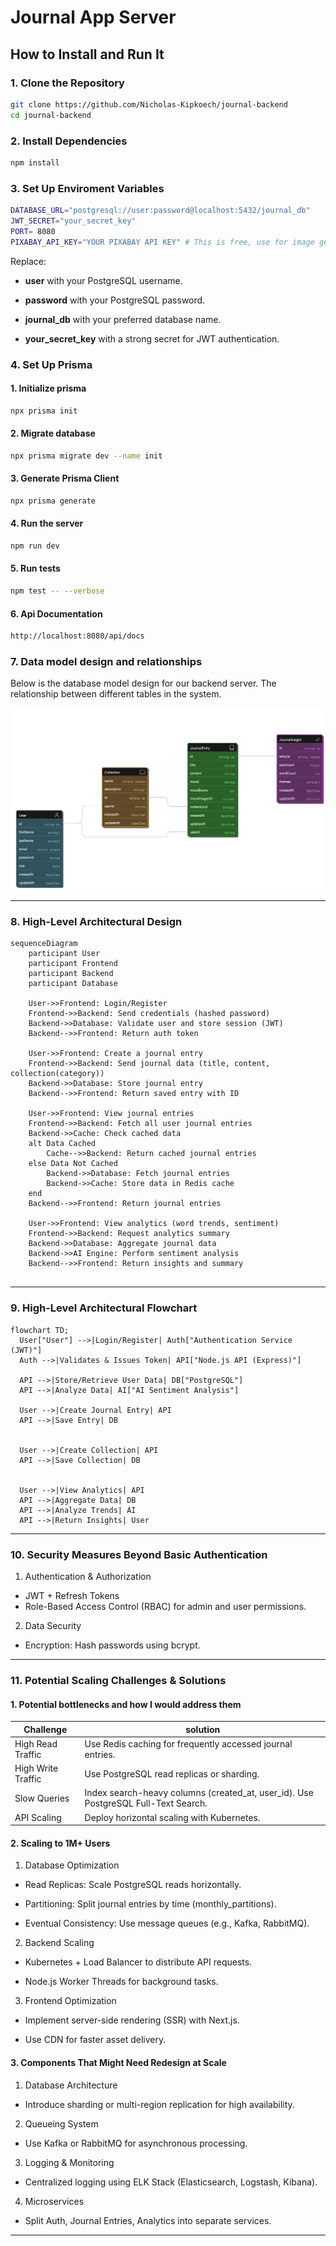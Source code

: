 # Journal App Server

## How to Install and Run It

### 1. Clone the Repository

```sh
git clone https://github.com/Nicholas-Kipkoech/journal-backend
cd journal-backend
```

### 2. Install Dependencies

```sh
npm install
```

### 3. Set Up Enviroment Variables

```sh
DATABASE_URL="postgresql://user:password@localhost:5432/journal_db"
JWT_SECRET="your_secret_key"
PORT= 8080
PIXABAY_API_KEY="YOUR PIXABAY API KEY" # This is free, use for image generation based on moods
```

Replace:

- **user** with your PostgreSQL username.

- **password** with your PostgreSQL password.

- **journal_db** with your preferred database name.

- **your_secret_key** with a strong secret for JWT authentication.

### 4. Set Up Prisma

#### 1. Initialize prisma

```sh
npx prisma init
```

#### 2. Migrate database

```sh
npx prisma migrate dev --name init
```

#### 3. Generate Prisma Client

```sh
npx prisma generate
```

#### 4. Run the server

```sh
npm run dev
```

#### 5. Run tests

```sh
npm test -- --verbose
```

#### 6. Api Documentation

```sh
http://localhost:8080/api/docs
```

### 7. Data model design and relationships

Below is the database model design for our backend server. The relationship between different tables in the system.

![database design](/assets/database_model.png)

---

### 8. High-Level Architectural Design

```mermaid
sequenceDiagram
    participant User
    participant Frontend
    participant Backend
    participant Database

    User->>Frontend: Login/Register
    Frontend->>Backend: Send credentials (hashed password)
    Backend->>Database: Validate user and store session (JWT)
    Backend-->>Frontend: Return auth token

    User->>Frontend: Create a journal entry
    Frontend->>Backend: Send journal data (title, content, collection(category))
    Backend->>Database: Store journal entry
    Backend-->>Frontend: Return saved entry with ID

    User->>Frontend: View journal entries
    Frontend->>Backend: Fetch all user journal entries
    Backend->>Cache: Check cached data
    alt Data Cached
        Cache-->>Backend: Return cached journal entries
    else Data Not Cached
        Backend->>Database: Fetch journal entries
        Backend->>Cache: Store data in Redis cache
    end
    Backend-->>Frontend: Return journal entries

    User->>Frontend: View analytics (word trends, sentiment)
    Frontend->>Backend: Request analytics summary
    Backend->>Database: Aggregate journal data
    Backend->>AI Engine: Perform sentiment analysis
    Backend-->>Frontend: Return insights and summary


```

---

### 9. High-Level Architectural Flowchart

```mermaid
flowchart TD;
  User["User"] -->|Login/Register| Auth["Authentication Service (JWT)"]
  Auth -->|Validates & Issues Token| API["Node.js API (Express)"]

  API -->|Store/Retrieve User Data| DB["PostgreSQL"]
  API -->|Analyze Data| AI["AI Sentiment Analysis"]

  User -->|Create Journal Entry| API
  API -->|Save Entry| DB


  User -->|Create Collection| API
  API -->|Save Collection| DB


  User -->|View Analytics| API
  API -->|Aggregate Data| DB
  API -->|Analyze Trends| AI
  API -->|Return Insights| User
```

---

### 10. Security Measures Beyond Basic Authentication

1. Authentication & Authorization

- JWT + Refresh Tokens
- Role-Based Access Control (RBAC) for admin and user permissions.

2. Data Security

- Encryption: Hash passwords using bcrypt.

---

### 11. Potential Scaling Challenges & Solutions

#### 1. Potential bottlenecks and how I would address them

| Challenge          | solution                                                                           |
| ------------------ | ---------------------------------------------------------------------------------- |
| High Read Traffic  | Use Redis caching for frequently accessed journal entries.                         |
| High Write Traffic | Use PostgreSQL read replicas or sharding.                                          |
| Slow Queries       | Index search-heavy columns (created_at, user_id). Use PostgreSQL Full-Text Search. |
| API Scaling        | Deploy horizontal scaling with Kubernetes.                                         |

#### 2. Scaling to 1M+ Users

1. Database Optimization

- Read Replicas: Scale PostgreSQL reads horizontally.

- Partitioning: Split journal entries by time (monthly_partitions).

- Eventual Consistency: Use message queues (e.g., Kafka, RabbitMQ).

2. Backend Scaling

- Kubernetes + Load Balancer to distribute API requests.

- Node.js Worker Threads for background tasks.

3. Frontend Optimization

- Implement server-side rendering (SSR) with Next.js.

- Use CDN for faster asset delivery.

#### 3. Components That Might Need Redesign at Scale

1. Database Architecture

- Introduce sharding or multi-region replication for high availability.

2. Queueing System

- Use Kafka or RabbitMQ for asynchronous processing.

3. Logging & Monitoring

- Centralized logging using ELK Stack (Elasticsearch, Logstash, Kibana).

4. Microservices

- Split Auth, Journal Entries, Analytics into separate services.

---
